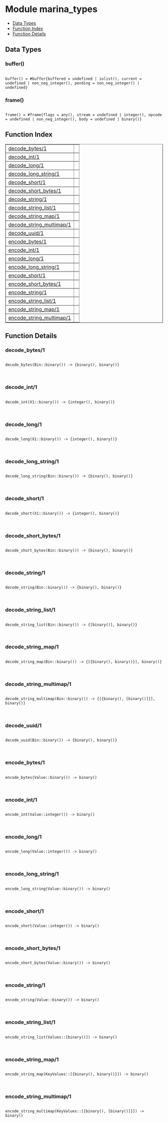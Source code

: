

# Module marina_types #
* [Data Types](#types)
* [Function Index](#index)
* [Function Details](#functions)



<a name="types"></a>

## Data Types ##




### <a name="type-buffer">buffer()</a> ###



<pre><code>
buffer() = #buffer{buffered = undefined | iolist(), current = undefined | non_neg_integer(), pending = non_neg_integer() | undefined}
</code></pre>





### <a name="type-frame">frame()</a> ###



<pre><code>
frame() = #frame{flags = any(), stream = undefined | integer(), opcode = undefined | non_neg_integer(), body = undefined | binary()}
</code></pre>


<a name="index"></a>

## Function Index ##


<table width="100%" border="1" cellspacing="0" cellpadding="2" summary="function index"><tr><td valign="top"><a href="#decode_bytes-1">decode_bytes/1</a></td><td></td></tr><tr><td valign="top"><a href="#decode_int-1">decode_int/1</a></td><td></td></tr><tr><td valign="top"><a href="#decode_long-1">decode_long/1</a></td><td></td></tr><tr><td valign="top"><a href="#decode_long_string-1">decode_long_string/1</a></td><td></td></tr><tr><td valign="top"><a href="#decode_short-1">decode_short/1</a></td><td></td></tr><tr><td valign="top"><a href="#decode_short_bytes-1">decode_short_bytes/1</a></td><td></td></tr><tr><td valign="top"><a href="#decode_string-1">decode_string/1</a></td><td></td></tr><tr><td valign="top"><a href="#decode_string_list-1">decode_string_list/1</a></td><td></td></tr><tr><td valign="top"><a href="#decode_string_map-1">decode_string_map/1</a></td><td></td></tr><tr><td valign="top"><a href="#decode_string_multimap-1">decode_string_multimap/1</a></td><td></td></tr><tr><td valign="top"><a href="#decode_uuid-1">decode_uuid/1</a></td><td></td></tr><tr><td valign="top"><a href="#encode_bytes-1">encode_bytes/1</a></td><td></td></tr><tr><td valign="top"><a href="#encode_int-1">encode_int/1</a></td><td></td></tr><tr><td valign="top"><a href="#encode_long-1">encode_long/1</a></td><td></td></tr><tr><td valign="top"><a href="#encode_long_string-1">encode_long_string/1</a></td><td></td></tr><tr><td valign="top"><a href="#encode_short-1">encode_short/1</a></td><td></td></tr><tr><td valign="top"><a href="#encode_short_bytes-1">encode_short_bytes/1</a></td><td></td></tr><tr><td valign="top"><a href="#encode_string-1">encode_string/1</a></td><td></td></tr><tr><td valign="top"><a href="#encode_string_list-1">encode_string_list/1</a></td><td></td></tr><tr><td valign="top"><a href="#encode_string_map-1">encode_string_map/1</a></td><td></td></tr><tr><td valign="top"><a href="#encode_string_multimap-1">encode_string_multimap/1</a></td><td></td></tr></table>


<a name="functions"></a>

## Function Details ##

<a name="decode_bytes-1"></a>

### decode_bytes/1 ###


<pre><code>
decode_bytes(Bin::binary()) -&gt; {binary(), binary()}
</code></pre>
<br />


<a name="decode_int-1"></a>

### decode_int/1 ###


<pre><code>
decode_int(X1::binary()) -&gt; {integer(), binary()}
</code></pre>
<br />


<a name="decode_long-1"></a>

### decode_long/1 ###


<pre><code>
decode_long(X1::binary()) -&gt; {integer(), binary()}
</code></pre>
<br />


<a name="decode_long_string-1"></a>

### decode_long_string/1 ###


<pre><code>
decode_long_string(Bin::binary()) -&gt; {binary(), binary()}
</code></pre>
<br />


<a name="decode_short-1"></a>

### decode_short/1 ###


<pre><code>
decode_short(X1::binary()) -&gt; {integer(), binary()}
</code></pre>
<br />


<a name="decode_short_bytes-1"></a>

### decode_short_bytes/1 ###


<pre><code>
decode_short_bytes(Bin::binary()) -&gt; {binary(), binary()}
</code></pre>
<br />


<a name="decode_string-1"></a>

### decode_string/1 ###


<pre><code>
decode_string(Bin::binary()) -&gt; {binary(), binary()}
</code></pre>
<br />


<a name="decode_string_list-1"></a>

### decode_string_list/1 ###


<pre><code>
decode_string_list(Bin::binary()) -&gt; {[binary()], binary()}
</code></pre>
<br />


<a name="decode_string_map-1"></a>

### decode_string_map/1 ###


<pre><code>
decode_string_map(Bin::binary()) -&gt; {[{binary(), binary()}], binary()}
</code></pre>
<br />


<a name="decode_string_multimap-1"></a>

### decode_string_multimap/1 ###


<pre><code>
decode_string_multimap(Bin::binary()) -&gt; {[{binary(), [binary()]}], binary()}
</code></pre>
<br />


<a name="decode_uuid-1"></a>

### decode_uuid/1 ###


<pre><code>
decode_uuid(Bin::binary()) -&gt; {binary(), binary()}
</code></pre>
<br />


<a name="encode_bytes-1"></a>

### encode_bytes/1 ###


<pre><code>
encode_bytes(Value::binary()) -&gt; binary()
</code></pre>
<br />


<a name="encode_int-1"></a>

### encode_int/1 ###


<pre><code>
encode_int(Value::integer()) -&gt; binary()
</code></pre>
<br />


<a name="encode_long-1"></a>

### encode_long/1 ###


<pre><code>
encode_long(Value::integer()) -&gt; binary()
</code></pre>
<br />


<a name="encode_long_string-1"></a>

### encode_long_string/1 ###


<pre><code>
encode_long_string(Value::binary()) -&gt; binary()
</code></pre>
<br />


<a name="encode_short-1"></a>

### encode_short/1 ###


<pre><code>
encode_short(Value::integer()) -&gt; binary()
</code></pre>
<br />


<a name="encode_short_bytes-1"></a>

### encode_short_bytes/1 ###


<pre><code>
encode_short_bytes(Value::binary()) -&gt; binary()
</code></pre>
<br />


<a name="encode_string-1"></a>

### encode_string/1 ###


<pre><code>
encode_string(Value::binary()) -&gt; binary()
</code></pre>
<br />


<a name="encode_string_list-1"></a>

### encode_string_list/1 ###


<pre><code>
encode_string_list(Values::[binary()]) -&gt; binary()
</code></pre>
<br />


<a name="encode_string_map-1"></a>

### encode_string_map/1 ###


<pre><code>
encode_string_map(KeyValues::[{binary(), binary()}]) -&gt; binary()
</code></pre>
<br />


<a name="encode_string_multimap-1"></a>

### encode_string_multimap/1 ###


<pre><code>
encode_string_multimap(KeyValues::[{binary(), [binary()]}]) -&gt; binary()
</code></pre>
<br />



